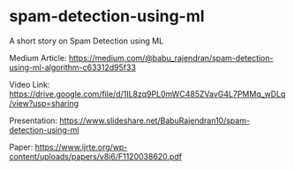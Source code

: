 # spam-detection-using-ml
A short story on Spam Detection using ML


Medium Article: https://medium.com/@babu_rajendran/spam-detection-using-ml-algorithm-c63312d95f33

Video Link: https://drive.google.com/file/d/1IL8zq9PL0mWC485ZVavG4L7PMMq_wDLq/view?usp=sharing

Presentation: https://www.slideshare.net/BabuRajendran10/spam-detection-using-ml

Paper: https://www.ijrte.org/wp-content/uploads/papers/v8i6/F1120038620.pdf
